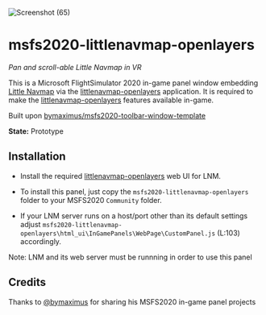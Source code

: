 ![Screenshot (65)](https://user-images.githubusercontent.com/3401839/111709694-62b53e00-8848-11eb-9be1-d8b922f9c081.png)

# msfs2020-littlenavmap-openlayers

_Pan and scroll-able Little Navmap in VR_

This is a Microsoft FlightSimulator 2020 in-game panel window embedding [Little Navmap](https://albar965.github.io/) via the [littlenavmap-openlayers](https://github.com/KOKAProduktion/littlenavmap-openlayers) application. It is required to make the [littlenavmap-openlayers](https://github.com/KOKAProduktion/littlenavmap-openlayers) features available in-game.

Built upon [bymaximus/msfs2020-toolbar-window-template](https://github.com/bymaximus/msfs2020-toolbar-window-template)

**State:** Prototype

## Installation

- Install the required [littlenavmap-openlayers](https://github.com/KOKAProduktion/littlenavmap-openlayers) web UI for LNM.

- To install this panel, just copy the `msfs2020-littlenavmap-openlayers` folder to your MSFS2020 `Community` folder.

- If your LNM server runs on a host/port other than its default settings adjust `msfs2020-littlenavmap-openlayers\html_ui\InGamePanels\WebPage\CustomPanel.js` (L:103) accordingly.

Note: LNM and its web server must be runnning in order to use this panel
## Credits

Thanks to [@bymaximus](https://github.com/bymaximus) for sharing his MSFS2020 in-game panel projects
